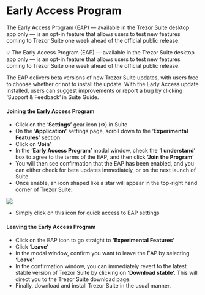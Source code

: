 # Early Access Program

The Early Access Program (EAP) — available in the Trezor Suite desktop app only — is an opt-in feature that allows users to test new features coming to Trezor Suite one week ahead of the official public release.

💡 The Early Access Program (EAP) — available in the Trezor Suite desktop app only — is an opt-in feature that allows users to test new features coming to Trezor Suite one week ahead of the official public release.

The EAP delivers beta versions of new Trezor Suite updates, with users free to choose whether or not to install the update. With the Early Access update installed, users can suggest improvements or report a bug by clicking ‘Support & Feedback’ in Suite Guide.

#### Joining the Early Access Program

* Click on the ‘**Settings’** gear icon (⚙️) in Suite
* On the ‘**Application’** settings page, scroll down to the ‘**Experimental Features’** section
* Click on **‘Join’**
* In the **‘Early Access Program’** modal window, check the **‘I understand’** box to agree to the terms of the EAP, and then click **‘Join the Program’**
* You will then see confirmation that the EAP has been enabled, and you can either check for beta updates immediately, or on the next launch of Suite
* Once enable, an icon shaped like a star will appear in the top-right hand corner of Trezor Suite:

![](../../.gitbook/assets/EAP\_icon\_highlight.png)

* Simply click on this icon for quick access to EAP settings

#### Leaving the Early Access Program

* Click on the EAP icon to go straight to **‘Experimental Features’**
* Click **‘Leave’**
* In the modal window, confirm you want to leave the EAP by selecting **‘Leave’**
* In the confirmation window, you can immediately revert to the latest stable version of Trezor Suite by clicking on **‘Download stable’.** This will direct you to the Trezor Suite download page.
* Finally, download and install Trezor Suite in the usual manner.
